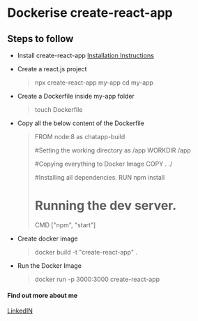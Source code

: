 # Dockerise create-react-app 
## Steps to follow
* Install create-react-app  [Installation Instructions](https://github.com/facebook/create-react-app) 
* Create a react.js project 
	> npx create-react-app my-app
	> cd my-app
* Create a Dockerfile inside my-app folder
	> touch Dockerfile
* Copy all the below content of the Dockerfile
	> FROM node:8 as chatapp-build
	> 
	> #Setting the working directory as /app
	> WORKDIR /app
	> 
	> #Copying everything to Docker Image
	> COPY . ./
	> 
	> #Installing all dependencies.
	> RUN npm install
	> 
	> # Running the dev server.
	> CMD ["npm", "start"]
	
* Create docker image 
	> docker build -t "create-react-app" .
* Run the Docker Image
	> docker run -p 3000:3000 create-react-app


#### Find out more about me

[LinkedIN](http://linkedin.com/in/askeralim) 